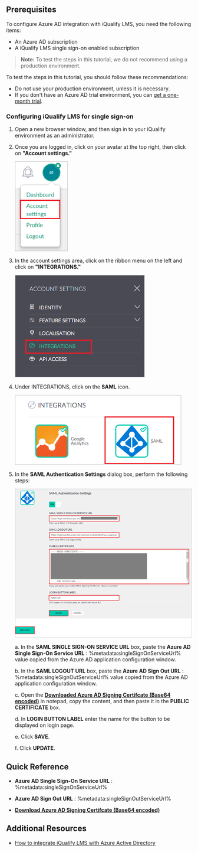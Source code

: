 ## Prerequisites

To configure Azure AD integration with iQualify LMS, you need the following items:

- An Azure AD subscription
- A iQualify LMS single sign-on enabled subscription

> **Note:**
> To test the steps in this tutorial, we do not recommend using a production environment.

To test the steps in this tutorial, you should follow these recommendations:

- Do not use your production environment, unless it is necessary.
- If you don't have an Azure AD trial environment, you can [get a one-month trial](https://azure.microsoft.com/pricing/free-trial/).

### Configuring iQualify LMS for single sign-on

1. Open a new browser window, and then sign in to your iQualify environment as an administrator.

2. Once you are logged in, click on your avatar at the top right, then click on **"Account settings."**

	![Account settings](./media/setting1.png) 
3. In the account settings area, click on the ribbon menu on the left and click on **"INTEGRATIONS."**
	
	![INTEGRATIONS](./media/setting2.png)

4. Under INTEGRATIONS, click on the **SAML** icon.

	![SAML icon](./media/setting3.png)

5. In the **SAML Authentication Settings** dialog box, perform the following steps:

    ![SAML Authentication Settings](./media/setting4.png)

	a. In the **SAML SINGLE SIGN-ON SERVICE URL** box, paste the **Azure AD Single Sign-On Service URL** : %metadata:singleSignOnServiceUrl% value copied from the Azure AD application configuration window.
	
	b. In the **SAML LOGOUT URL** box, paste the **Azure AD Sign Out URL** : %metadata:singleSignOutServiceUrl% value copied from the Azure AD application configuration window.
	
	c. Open the **[Downloaded Azure AD Signing Certifcate (Base64 encoded)](%metadata:certificateDownloadBase64Url%)** in notepad, copy the content, and then paste it in the **PUBLIC CERTIFICATE** box.
	
	d. In **LOGIN BUTTON LABEL** enter the name for the button to be displayed on login page.
	
	e. Click **SAVE**.

	f. Click **UPDATE**.

## Quick Reference

* **Azure AD Single Sign-On Service URL** : %metadata:singleSignOnServiceUrl%

* **Azure AD Sign Out URL** : %metadata:singleSignOutServiceUrl%

* **[Download Azure AD Signing Certifcate (Base64 encoded)](%metadata:certificateDownloadBase64Url%)**

## Additional Resources

* [How to integrate iQualify LMS with Azure Active Directory](https://docs.microsoft.com/azure/active-directory/active-directory-saas-iqualify-tutorial)
